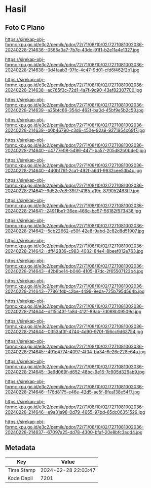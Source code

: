# Hasil

## Foto C Plano

https://sirekap-obj-formc.kpu.go.id/e3c2/pemilu/pdpr/72/71/08/10/02/7271081002036-20240228-214636--0565a3a7-7b7e-43dc-91f1-b2e11a4e1327.jpg

https://sirekap-obj-formc.kpu.go.id/e3c2/pemilu/pdpr/72/71/08/10/02/7271081002036-20240228-214638--0d4faab3-97fc-4c47-9d01-cfd6f462f2b1.jpg

https://sirekap-obj-formc.kpu.go.id/e3c2/pemilu/pdpr/72/71/08/10/02/7271081002036-20240228-214638--ac765f3c-72d1-4a7f-9c90-43ef82307700.jpg

https://sirekap-obj-formc.kpu.go.id/e3c2/pemilu/pdpr/72/71/08/10/02/7271081002036-20240228-214639--a25bfc66-354d-462f-ba0d-45bf9e5b2c53.jpg

https://sirekap-obj-formc.kpu.go.id/e3c2/pemilu/pdpr/72/71/08/10/02/7271081002036-20240228-214639--b0b46790-c3d6-450e-92a9-9271954c69f7.jpg

https://sirekap-obj-formc.kpu.go.id/e3c2/pemilu/pdpr/72/71/08/10/02/7271081002036-20240228-214640--c4777e08-5496-4471-ba57-205d82b0b4e0.jpg

https://sirekap-obj-formc.kpu.go.id/e3c2/pemilu/pdpr/72/71/08/10/02/7271081002036-20240228-214640--440b179f-2ca1-492f-a6d1-9932cee53b4c.jpg

https://sirekap-obj-formc.kpu.go.id/e3c2/pemilu/pdpr/72/71/08/10/02/7271081002036-20240228-214641--9d52e7c8-39f7-4165-a19c-879052483ff7.jpg

https://sirekap-obj-formc.kpu.go.id/e3c2/pemilu/pdpr/72/71/08/10/02/7271081002036-20240228-214641--24911be1-36ee-466c-bc57-56182f573436.jpg

https://sirekap-obj-formc.kpu.go.id/e3c2/pemilu/pdpr/72/71/08/10/02/7271081002036-20240228-214642--5cb22662-e50f-42e8-9abd-2c82d8d51907.jpg

https://sirekap-obj-formc.kpu.go.id/e3c2/pemilu/pdpr/72/71/08/10/02/7271081002036-20240228-214642--dff42839-c983-4032-84e4-8beef012e763.jpg

https://sirekap-obj-formc.kpu.go.id/e3c2/pemilu/pdpr/72/71/08/10/02/7271081002036-20240228-214643--42b8be14-b046-4105-87dc-2f65507123b4.jpg

https://sirekap-obj-formc.kpu.go.id/e3c2/pemilu/pdpr/72/71/08/10/02/7271081002036-20240228-214643--77861fdb-c2be-4499-9eda-725b795d564b.jpg

https://sirekap-obj-formc.kpu.go.id/e3c2/pemilu/pdpr/72/71/08/10/02/7271081002036-20240228-214644--df15c43f-1a8d-412f-89ab-7d088b09509d.jpg

https://sirekap-obj-formc.kpu.go.id/e3c2/pemilu/pdpr/72/71/08/10/02/7271081002036-20240228-214644--0353af3f-4744-4d90-970f-156cc9d63754.jpg

https://sirekap-obj-formc.kpu.go.id/e3c2/pemilu/pdpr/72/71/08/10/02/7271081002036-20240228-214645--491e4774-4097-4f04-ba34-6e26e228e64a.jpg

https://sirekap-obj-formc.kpu.go.id/e3c2/pemilu/pdpr/72/71/08/10/02/7271081002036-20240228-214645--3e9d069f-d652-48bc-9e16-7c905d326ab9.jpg

https://sirekap-obj-formc.kpu.go.id/e3c2/pemilu/pdpr/72/71/08/10/02/7271081002036-20240228-214646--176d8175-e46e-42d5-ae5f-8fea138e54f7.jpg

https://sirekap-obj-formc.kpu.go.id/e3c2/pemilu/pdpr/72/71/08/10/02/7271081002036-20240228-214646--e9a31a98-0d79-4655-97bd-65dc06351529.jpg

https://sirekap-obj-formc.kpu.go.id/e3c2/pemilu/pdpr/72/71/08/10/02/7271081002036-20240228-214637--67097a25-dd78-4300-bfaf-20e8bfc3add4.jpg


## Metadata

| Key        | Value               |
| ---------- | ------------------- |
| Time Stamp | 2024-02-28 22:03:47 |
| Kode Dapil | 7201                |




